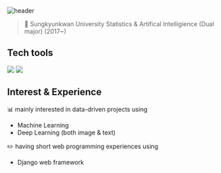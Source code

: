 ![header](https://capsule-render.vercel.app/api?type=Rect&color=timeGradient&height=200&section=header&text=SeoYoung's&nbsp;Data&nbsp;Analysis&nbsp;projects&fontSize=40)
> :love_letter: Sungkyunkwan University 
> Statistics &
> Artifical Intelligience (Dual major) (2017~)

## Tech tools

<img src="https://img.shields.io/badge/R-276DC3?style=flat-square&logo=R&logoColor=white"/></a>
<img src="https://img.shields.io/badge/Python-3766AB?style=flat-square&logo=Python&logoColor=white"/></a>

## Interest & Experience
:bar_chart: mainly interested in data-driven projects using
- Machine Learning 
- Deep Learning (both image & text)
 
:pencil2: having short web programming experiences using
- Django web framework
